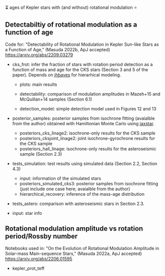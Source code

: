 :hourglass_flowing_sand: ages of Kepler stars with (and without) rotational modulation :star:



## Detectabiltiy of rotational modulation as a function of age

Code for: "Detectability of Rotational Modulation in Kepler Sun-like Stars as a Function of Age," (Masuda 2022b, ApJ accepted) https://arxiv.org/abs/2209.03279 

- cks_frot: infer the fraction of stars with rotation period detection as a function of mass and age for the CKS stars (Section 3 and 5 of the paper). Depends on [jhbayes](https://github.com/kemasuda/jhbayes) for hierarhical modeling.

  - plots: main results

  - detectability: comparison of modulation amplitudes in Mazeh+15 and McQuillan+14 samples (Section 6.1)

  - detection_model: simple detection model used in Figures 12 and 13

- posterior_samples: posterior samples from isochrone fitting (avaialble from the author) obtained with Hamiltonian Monte Carlo using [jaxstar](https://github.com/kemasuda/jaxstar).
  - posteriors_cks_linage2: isochrone-only results for the CKS sample
  - posteriors_cksjoint_linage2: joint isochrone-gyrochrone results for the CKS sample
  - posteriors_hall_linage: isochrone-only results for the asteroseismic sample (Section 2.3)

- tests_simulation: test results using simulated data (Section 2.2, Section 4.3)
  - input: information of the simulated stars
  - posteriors_simulated_cks3: posterior samples from isochrone fitting (just include one case here; avaialble from the author)
  - hierarchical_recovery: inference of the mass-age distribution


-  tests_astero: comparison with asteroseismic stars in Section 2.3.
-  input: star info



## Rotational modulation amplitude vs rotation period/Rossby number

Notebooks used in: "On the Evolution of Rotational Modulation Amplitude in Solar-mass Main-sequence Stars," (Masuda 2022a, ApJ accepted) https://arxiv.org/abs/2206.01595

- kepler_prot_teff
